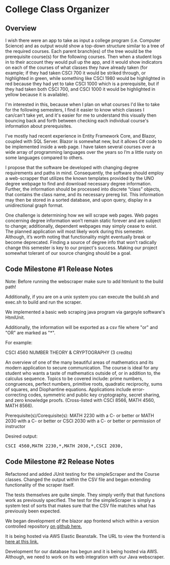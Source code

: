 # College Class Organizer
<h2>
Overview
</h2>
<p>
I wish there were an app to take as input a college program (i.e. Computer Science) and as output would show a top-down structure similar to a tree of the required courses. Each parent branch(es) of the tree would be the prerequisite course(s) for the following courses. Then when a student logs in to their account they would pull up the app, and it would show indicators on each of the courses of what classes they have already taken (for example; if they had taken CSCI 700 it would be striked through, or highlighted in green, while something like CSCI 1980 would be highlighted in red because they had yet to take CSCI 1000 which is a prerequisite, but if they had taken both CSCI 700, and CSCI 1000 it would be highlighted in yellow because it is available). 
</p>

<p>
I'm interested in this, because when I plan on what courses I'd like to take for the following semesters, I find it easier to know which classes I can/can't take yet, and it's easier for me to understand this visually then bouncing back and forth between checking each individual course's information about prerequisites.
</p>

<p>
I’ve mostly had recent experience in Entity Framework Core, and Blazor, coupled with SQL Server. Blazor is somewhat new, but it allows C# code to be implemented inside a web page. I have taken several courses over a wide array of programming languages over the years so I’m a little rusty on some languages compared to others.
</p>

<p>
I propose that the software be developed with changing degree requirements and paths in mind. Consequently, the software should employ a web-scrapper that utilizes the known templates provided by the UNO degree webpage to find and download necessary degree information. Further, the information should be processed into discrete “class” objects, that contains the class name, and its necessary prereg list. This information may then be stored in a sorted database, and upon query, display in a unidirectional graph format. 
</p>

<p>
One challenge is determining how we will scrape web pages. Web pages concerning degree information won’t remain static forever and are subject to change; additionally, dependent webpages may simply cease to exist. The planned application will most likely work during this semester. Although, it’s worth noting that functionality might eventually break or become deprecated. Finding a source of degree info that won’t radically change this semester is key to our project's success. Making our project somewhat tolerant of our source changing should be a goal.
</p>

<h2>
Code Milestone #1 Release Notes
</h2>
<p>
Note: Before running the webscraper make sure to add htmlunit to the build path!
</p>
<p>
Additionally, if you are on a unix system you can execute the build.sh and exec.sh to build and run the scraper.
</p>
<p>
We implemented a basic web scraping java program via gargoyle software's HtmlUnit.
</p>
<p>
Additionally, the information will be exported as a csv file where "or" and "OR" are marked as "*".
</p>
<p>
For example:
</p>
<p>
CSCI 4560  NUMBER THEORY & CRYPTOGRAPHY (3 credits)

An overview of one of the many beautiful areas of mathematics and its modern application to secure communication. The course is ideal for any student who wants a taste of mathematics outside of, or in addition to, the calculus sequence. Topics to be covered include: prime numbers, congruences, perfect numbers, primitive roots, quadratic reciprocity, sums of squares, and Diophantine equations. Applications include error-correcting codes, symmetric and public key cryptography, secret sharing, and zero knowledge proofs. (Cross-listed with CSCI 8566, MATH 4560, MATH 8566).

Prerequisite(s)/Corequisite(s): MATH 2230 with a C- or better or MATH 2030 with a C- or better or CSCI 2030 with a C- or better or permission of instructor
</p>

<p>
Desired output:
</p>

<pre>
CSCI 4560,MATH 2230,*,MATH 2030,*,CSCI 2030,
</pre>


<h2>
Code Milestone #2 Release Notes
</h2>
<p>
Refactored and added JUnit testing for the simpleScraper and the Course classes. Changed the output within the CSV file and began extending functionality of the scraper itself.
</p>
<p>
The tests themselves are quite simple. They simply verify that that functions work as previously specified. The test for the simpleScraper is simply a system test of sorts that makes sure that the CSV file matches what has previously been expected.
</p>
<p>
We began development of the blazor app frontend which within a version controlled repository <a href="https://github.com/TravisWisecup/Course_Display">on github here.</a>
</p>
<p>
It is being hosted via AWS Elastic Beanstalk. The URL to view the frontend is <a href="http://coursedisplay-dev.us-west-2.elasticbeanstalk.com/">here at this link.</a>
</p>
<p>
Development for our database has begun and it is being hosted via AWS. Although, we need to work on its web integration with our Java webscraper.
</p>

